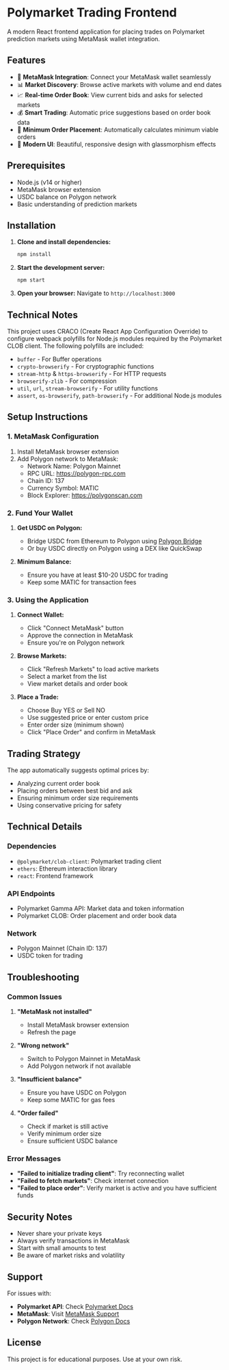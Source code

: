 # Polymarket Trading Frontend

A modern React frontend application for placing trades on Polymarket prediction markets using MetaMask wallet integration.

## Features

- 🔗 **MetaMask Integration**: Connect your MetaMask wallet seamlessly
- 📊 **Market Discovery**: Browse active markets with volume and end dates
- 📈 **Real-time Order Book**: View current bids and asks for selected markets
- 💰 **Smart Trading**: Automatic price suggestions based on order book data
- 🎯 **Minimum Order Placement**: Automatically calculates minimum viable orders
- 🎨 **Modern UI**: Beautiful, responsive design with glassmorphism effects

## Prerequisites

- Node.js (v14 or higher)
- MetaMask browser extension
- USDC balance on Polygon network
- Basic understanding of prediction markets

## Installation

1. **Clone and install dependencies:**
   ```bash
   npm install
   ```

2. **Start the development server:**
   ```bash
   npm start
   ```

3. **Open your browser:**
   Navigate to `http://localhost:3000`

## Technical Notes

This project uses CRACO (Create React App Configuration Override) to configure webpack polyfills for Node.js modules required by the Polymarket CLOB client. The following polyfills are included:

- `buffer` - For Buffer operations
- `crypto-browserify` - For cryptographic functions
- `stream-http` & `https-browserify` - For HTTP requests
- `browserify-zlib` - For compression
- `util`, `url`, `stream-browserify` - For utility functions
- `assert`, `os-browserify`, `path-browserify` - For additional Node.js modules

## Setup Instructions

### 1. MetaMask Configuration

1. Install MetaMask browser extension
2. Add Polygon network to MetaMask:
   - Network Name: Polygon Mainnet
   - RPC URL: https://polygon-rpc.com
   - Chain ID: 137
   - Currency Symbol: MATIC
   - Block Explorer: https://polygonscan.com

### 2. Fund Your Wallet

1. **Get USDC on Polygon:**
   - Bridge USDC from Ethereum to Polygon using [Polygon Bridge](https://wallet.polygon.technology/polygon/bridge)
   - Or buy USDC directly on Polygon using a DEX like QuickSwap

2. **Minimum Balance:**
   - Ensure you have at least $10-20 USDC for trading
   - Keep some MATIC for transaction fees

### 3. Using the Application

1. **Connect Wallet:**
   - Click "Connect MetaMask" button
   - Approve the connection in MetaMask
   - Ensure you're on Polygon network

2. **Browse Markets:**
   - Click "Refresh Markets" to load active markets
   - Select a market from the list
   - View market details and order book

3. **Place a Trade:**
   - Choose Buy YES or Sell NO
   - Use suggested price or enter custom price
   - Enter order size (minimum shown)
   - Click "Place Order" and confirm in MetaMask

## Trading Strategy

The app automatically suggests optimal prices by:
- Analyzing current order book
- Placing orders between best bid and ask
- Ensuring minimum order size requirements
- Using conservative pricing for safety

## Technical Details

### Dependencies
- `@polymarket/clob-client`: Polymarket trading client
- `ethers`: Ethereum interaction library
- `react`: Frontend framework

### API Endpoints
- Polymarket Gamma API: Market data and token information
- Polymarket CLOB: Order placement and order book data

### Network
- Polygon Mainnet (Chain ID: 137)
- USDC token for trading

## Troubleshooting

### Common Issues

1. **"MetaMask not installed"**
   - Install MetaMask browser extension
   - Refresh the page

2. **"Wrong network"**
   - Switch to Polygon Mainnet in MetaMask
   - Add Polygon network if not available

3. **"Insufficient balance"**
   - Ensure you have USDC on Polygon
   - Keep some MATIC for gas fees

4. **"Order failed"**
   - Check if market is still active
   - Verify minimum order size
   - Ensure sufficient USDC balance

### Error Messages

- **"Failed to initialize trading client"**: Try reconnecting wallet
- **"Failed to fetch markets"**: Check internet connection
- **"Failed to place order"**: Verify market is active and you have sufficient funds

## Security Notes

- Never share your private keys
- Always verify transactions in MetaMask
- Start with small amounts to test
- Be aware of market risks and volatility

## Support

For issues with:
- **Polymarket API**: Check [Polymarket Docs](https://docs.polymarket.com)
- **MetaMask**: Visit [MetaMask Support](https://support.metamask.io)
- **Polygon Network**: Check [Polygon Docs](https://docs.polygon.technology)

## License

This project is for educational purposes. Use at your own risk.
